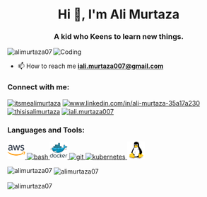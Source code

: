 <h1 align="center">Hi 👋, I'm Ali Murtaza</h1>
<h3 align="center">A kid who Keens to learn new things.</h3>
<img align="right" alt="Coding" width="400" src="https://cdn.dribbble.com/users/926537/screenshots/4502902/dev-ops-gif-dr.gif">

<p align="left"> <img src="https://komarev.com/ghpvc/?username=alimurtaza07&label=Profile%20views&color=0e75b6&style=flat" alt="alimurtaza07" /> </p>

- 📫 How to reach me **iali.murtaza007@gmail.com**

<h3 align="left">Connect with me:</h3>
<p align="left">
<a href="https://twitter.com/itsmealimurtaza" target="blank"><img align="center" src="https://raw.githubusercontent.com/rahuldkjain/github-profile-readme-generator/master/src/images/icons/Social/twitter.svg" alt="itsmealimurtaza" height="30" width="40" /></a>
<a href="https://linkedin.com/in/www.linkedin.com/in/ali-murtaza-35a17a230" target="blank"><img align="center" src="https://raw.githubusercontent.com/rahuldkjain/github-profile-readme-generator/master/src/images/icons/Social/linked-in-alt.svg" alt="www.linkedin.com/in/ali-murtaza-35a17a230" height="30" width="40" /></a>
<a href="https://instagram.com/thisisalimurtaza" target="blank"><img align="center" src="https://raw.githubusercontent.com/rahuldkjain/github-profile-readme-generator/master/src/images/icons/Social/instagram.svg" alt="thisisalimurtaza" height="30" width="40" /></a>
<a href="https://medium.com/iali.murtaza007" target="blank"><img align="center" src="https://raw.githubusercontent.com/rahuldkjain/github-profile-readme-generator/master/src/images/icons/Social/medium.svg" alt="iali.murtaza007" height="30" width="40" /></a>
</p>

<h3 align="left">Languages and Tools:</h3>
<p align="left"> <a href="https://aws.amazon.com" target="_blank" rel="noreferrer"> <img src="https://raw.githubusercontent.com/devicons/devicon/master/icons/amazonwebservices/amazonwebservices-original-wordmark.svg" alt="aws" width="40" height="40"/> </a> <a href="https://www.gnu.org/software/bash/" target="_blank" rel="noreferrer"> <img src="https://www.vectorlogo.zone/logos/gnu_bash/gnu_bash-icon.svg" alt="bash" width="40" height="40"/> </a> <a href="https://www.docker.com/" target="_blank" rel="noreferrer"> <img src="https://raw.githubusercontent.com/devicons/devicon/master/icons/docker/docker-original-wordmark.svg" alt="docker" width="40" height="40"/> </a> <a href="https://git-scm.com/" target="_blank" rel="noreferrer"> <img src="https://www.vectorlogo.zone/logos/git-scm/git-scm-icon.svg" alt="git" width="40" height="40"/> </a> <a href="https://kubernetes.io" target="_blank" rel="noreferrer"> <img src="https://www.vectorlogo.zone/logos/kubernetes/kubernetes-icon.svg" alt="kubernetes" width="40" height="40"/> </a> <a href="https://www.linux.org/" target="_blank" rel="noreferrer"> <img src="https://raw.githubusercontent.com/devicons/devicon/master/icons/linux/linux-original.svg" alt="linux" width="40" height="40"/> </a> </p>

<p><img align="left" src="https://github-readme-stats.vercel.app/api/top-langs?username=alimurtaza07&show_icons=true&locale=en&layout=compact" alt="alimurtaza07" /></p>

<p>&nbsp;<img align="center" src="https://github-readme-stats.vercel.app/api?username=alimurtaza07&show_icons=true&locale=en" alt="alimurtaza07" /></p>

<p><img align="center" src="https://github-readme-streak-stats.herokuapp.com/?user=alimurtaza07&" alt="alimurtaza07" /></p>
